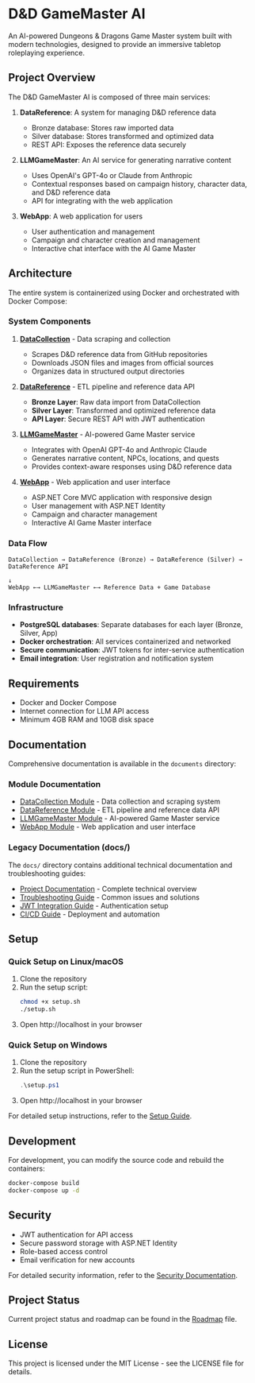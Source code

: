# D&D GameMaster AI

An AI-powered Dungeons & Dragons Game Master system built with modern technologies, designed to provide an immersive tabletop roleplaying experience.

## Project Overview

The D&D GameMaster AI is composed of three main services:

1. **DataReference**: A system for managing D&D reference data
   - Bronze database: Stores raw imported data
   - Silver database: Stores transformed and optimized data
   - REST API: Exposes the reference data securely
   
2. **LLMGameMaster**: An AI service for generating narrative content
   - Uses OpenAI's GPT-4o or Claude from Anthropic
   - Contextual responses based on campaign history, character data, and D&D reference data
   - API for integrating with the web application
   
3. **WebApp**: A web application for users
   - User authentication and management
   - Campaign and character creation and management
   - Interactive chat interface with the AI Game Master

## Architecture

The entire system is containerized using Docker and orchestrated with Docker Compose:

### System Components

1. **[DataCollection](documents/datacollection/README.md)** - Data scraping and collection
   - Scrapes D&D reference data from GitHub repositories
   - Downloads JSON files and images from official sources
   - Organizes data in structured output directories

2. **[DataReference](documents/datareference/README.md)** - ETL pipeline and reference data API
   - **Bronze Layer**: Raw data import from DataCollection
   - **Silver Layer**: Transformed and optimized reference data  
   - **API Layer**: Secure REST API with JWT authentication

3. **[LLMGameMaster](documents/llmgamemaster/README.md)** - AI-powered Game Master service
   - Integrates with OpenAI GPT-4o and Anthropic Claude
   - Generates narrative content, NPCs, locations, and quests
   - Provides context-aware responses using D&D reference data

4. **[WebApp](documents/webapp/README.md)** - Web application and user interface
   - ASP.NET Core MVC application with responsive design
   - User management with ASP.NET Identity
   - Campaign and character management
   - Interactive AI Game Master interface

### Data Flow
```
DataCollection → DataReference (Bronze) → DataReference (Silver) → DataReference API
                                                                        ↓
WebApp ←→ LLMGameMaster ←→ Reference Data + Game Database
```

### Infrastructure
- **PostgreSQL databases**: Separate databases for each layer (Bronze, Silver, App)
- **Docker orchestration**: All services containerized and networked
- **Secure communication**: JWT tokens for inter-service authentication
- **Email integration**: User registration and notification system

## Requirements

- Docker and Docker Compose
- Internet connection for LLM API access
- Minimum 4GB RAM and 10GB disk space

## Documentation

Comprehensive documentation is available in the `documents` directory:

### Module Documentation
- [DataCollection Module](documents/datacollection/README.md) - Data collection and scraping system
- [DataReference Module](documents/datareference/README.md) - ETL pipeline and reference data API
- [LLMGameMaster Module](documents/llmgamemaster/README.md) - AI-powered Game Master service
- [WebApp Module](documents/webapp/README.md) - Web application and user interface

### Legacy Documentation (docs/)
The `docs/` directory contains additional technical documentation and troubleshooting guides:
- [Project Documentation](docs/PROJECT_DOCUMENTATION.md) - Complete technical overview
- [Troubleshooting Guide](docs/TROUBLESHOOTING.md) - Common issues and solutions
- [JWT Integration Guide](docs/JWT_INTEGRATION_GUIDE.md) - Authentication setup
- [CI/CD Guide](docs/CI-CD-Guide.md) - Deployment and automation

## Setup

### Quick Setup on Linux/macOS

1. Clone the repository
2. Run the setup script:
   ```bash
   chmod +x setup.sh
   ./setup.sh
   ```
3. Open http://localhost in your browser

### Quick Setup on Windows

1. Clone the repository
2. Run the setup script in PowerShell:
   ```powershell
   .\setup.ps1
   ```
3. Open http://localhost in your browser

For detailed setup instructions, refer to the [Setup Guide](documents/setup/SETUP_GUIDE.md).

## Development

For development, you can modify the source code and rebuild the containers:

```bash
docker-compose build
docker-compose up -d
```

## Security

- JWT authentication for API access
- Secure password storage with ASP.NET Identity
- Role-based access control
- Email verification for new accounts

For detailed security information, refer to the [Security Documentation](documents/security/SECURITY.md).

## Project Status

Current project status and roadmap can be found in the [Roadmap](roadmap.md) file.

## License

This project is licensed under the MIT License - see the LICENSE file for details. 